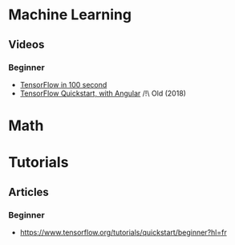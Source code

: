 <!--
The structure is like
# TOPIC
## Type of resource (Videos / Articles / ...)
### Difficulty Level (if needed)
-->

# Machine Learning
## Videos
### Beginner
- [TensorFlow in 100 second](https://www.youtube.com/watch?v=i8NETqtGHms)
- [TensorFlow Quickstart, with Angular](https://www.youtube.com/watch?v=Y_XM3Bu-4yc) /!\ Old (2018)

# Math

# Tutorials
## Articles
### Beginner
- https://www.tensorflow.org/tutorials/quickstart/beginner?hl=fr
